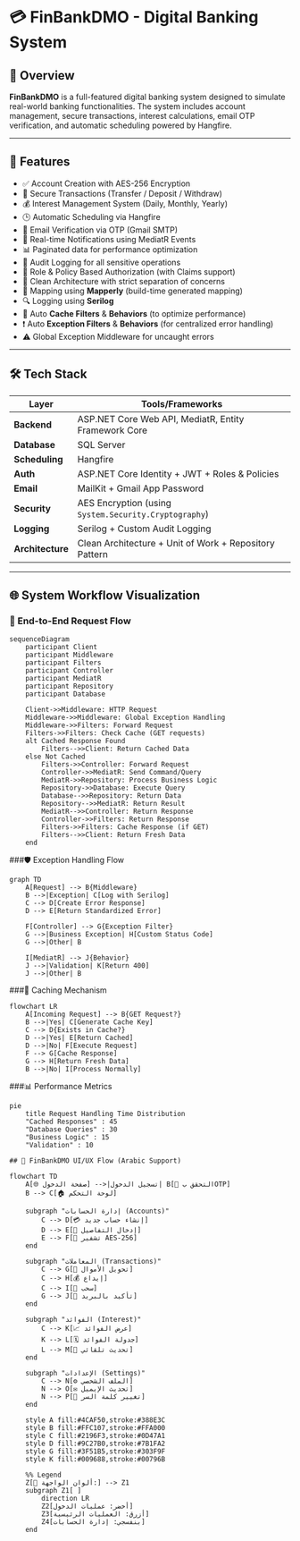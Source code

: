 # 💳 FinBankDMO - Digital Banking System

## 🧾 Overview

**FinBankDMO** is a full-featured digital banking system designed to simulate real-world banking functionalities. The system includes account management, secure transactions, interest calculations, email OTP verification, and automatic scheduling powered by Hangfire.

---

## 🚀 Features

- ✅ Account Creation with AES-256 Encryption
- 🔐 Secure Transactions (Transfer / Deposit / Withdraw)
- 💰 Interest Management System (Daily, Monthly, Yearly)
- 🕒 Automatic Scheduling via Hangfire
- 📧 Email Verification via OTP (Gmail SMTP)
- 🔔 Real-time Notifications using MediatR Events
- 📊 Paginated data for performance optimization
- 🧾 Audit Logging for all sensitive operations
- 👤 Role & Policy Based Authorization (with Claims support)
- 🧭 Clean Architecture with strict separation of concerns
- 💫 Mapping using **Mapperly** (build-time generated mapping)
- 🔍 Logging using **Serilog**
- 🧠 Auto **Cache Filters** & **Behaviors** (to optimize performance)
- ❗ Auto **Exception Filters** & **Behaviors** (for centralized error handling)
- ⚠️ Global Exception Middleware for uncaught errors

---

## 🛠️ Tech Stack

| Layer           | Tools/Frameworks |
|----------------|------------------|
| **Backend**    | ASP.NET Core Web API, MediatR, Entity Framework Core |
| **Database**   | SQL Server |
| **Scheduling** | Hangfire |
| **Auth**       | ASP.NET Core Identity + JWT + Roles & Policies |
| **Email**      | MailKit + Gmail App Password |
| **Security**   | AES Encryption (using `System.Security.Cryptography`) |
| **Logging**    | Serilog + Custom Audit Logging |
| **Architecture** | Clean Architecture + Unit of Work + Repository Pattern |

---



## 🌐 System Workflow Visualization

### 🔄 End-to-End Request Flow
```mermaid
sequenceDiagram
    participant Client
    participant Middleware
    participant Filters
    participant Controller
    participant MediatR
    participant Repository
    participant Database
    
    Client->>Middleware: HTTP Request
    Middleware->>Middleware: Global Exception Handling
    Middleware->>Filters: Forward Request
    Filters->>Filters: Check Cache (GET requests)
    alt Cached Response Found
        Filters-->>Client: Return Cached Data
    else Not Cached
        Filters->>Controller: Forward Request
        Controller->>MediatR: Send Command/Query
        MediatR->>Repository: Process Business Logic
        Repository->>Database: Execute Query
        Database-->>Repository: Return Data
        Repository-->>MediatR: Return Result
        MediatR-->>Controller: Return Response
        Controller->>Filters: Return Response
        Filters->>Filters: Cache Response (if GET)
        Filters-->>Client: Return Fresh Data
    end
```
###🛡️ Exception Handling Flow
```mermaid
graph TD
    A[Request] --> B{Middleware}
    B -->|Exception| C[Log with Serilog]
    C --> D[Create Error Response]
    D --> E[Return Standardized Error]
    
    F[Controller] --> G{Exception Filter}
    G -->|Business Exception| H[Custom Status Code]
    G -->|Other| B
    
    I[MediatR] --> J{Behavior}
    J -->|Validation| K[Return 400]
    J -->|Other| B
  ```  
###💾 Caching Mechanism
```mermaid
flowchart LR
    A[Incoming Request] --> B{GET Request?}
    B -->|Yes| C[Generate Cache Key]
    C --> D{Exists in Cache?}
    D -->|Yes| E[Return Cached]
    D -->|No| F[Execute Request]
    F --> G[Cache Response]
    G --> H[Return Fresh Data]
    B -->|No| I[Process Normally]
```
###📊 Performance Metrics
```mermaid
pie
    title Request Handling Time Distribution
    "Cached Responses" : 45
    "Database Queries" : 30
    "Business Logic" : 15
    "Validation" : 10
```

    ## 🎨 FinBankDMO UI/UX Flow (Arabic Support)

```mermaid
flowchart TD
    A[🌐 صفحة الدخول] -->|تسجيل الدخول| B[🔐 التحقق بOTP]
    B --> C[🏠 لوحة التحكم]
    
    subgraph "إدارة الحسابات (Accounts)"
        C --> D[💳 إنشاء حساب جديد]
        D --> E[🔢 إدخال التفاصيل]
        E --> F[🔐 تشفير AES-256]
    end
    
    subgraph "المعاملات (Transactions)"
        C --> G[🔄 تحويل الأموال]
        C --> H[💰 إيداع]
        C --> I[💸 سحب]
        G --> J[📧 تأكيد بالبريد]
    end
    
    subgraph "الفوائد (Interest)"
        C --> K[📈 عرض الفوائد]
        K --> L[🗓 جدولة الفوائد]
        L --> M[🔄 تحديث تلقائي]
    end
    
    subgraph "الإعدادات (Settings)"
        C --> N[⚙️ الملف الشخصي]
        N --> O[✉️ تحديث الإيميل]
        N --> P[🔑 تغيير كلمة السر]
    end
    
    style A fill:#4CAF50,stroke:#388E3C
    style B fill:#FFC107,stroke:#FFA000
    style C fill:#2196F3,stroke:#0D47A1
    style D fill:#9C27B0,stroke:#7B1FA2
    style G fill:#3F51B5,stroke:#303F9F
    style K fill:#009688,stroke:#00796B
    
    %% Legend
    Z[🎨 ألوان الواجهة:] --> Z1
    subgraph Z1[ ]
        direction LR
        Z2[أخضر: عمليات الدخول]
        Z3[أزرق: العمليات الرئيسية]
        Z4[بنفسجي: إدارة الحسابات]
    end
    


